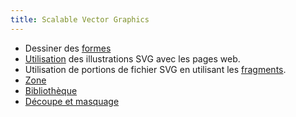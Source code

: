 ```yaml
---
title: Scalable Vector Graphics
---
```


- Dessiner des [formes](formes)
- [Utilisation](utilisation) des illustrations SVG avec les pages web.
- Utilisation de portions de fichier SVG en utilisant les [fragments](fragment).
- [Zone](zone)
- [Bibliothèque](bibliotheque)
- [Découpe et masquage](découpe)
